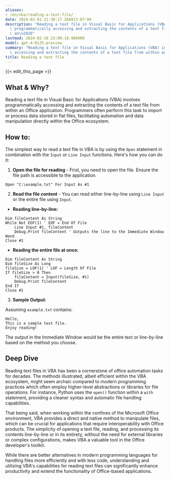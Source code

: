 ```yaml
---
aliases:
- /en/vba/reading-a-text-file/
date: 2024-02-01 21:30:17.266913-07:00
description: "Reading a text file in Visual Basic for Applications (VBA) involves\
  \ programmatically accessing and extracting the contents of a text file from within\
  \ an\u2026"
lastmod: 2024-02-18 23:09:10.906908
model: gpt-4-0125-preview
summary: "Reading a text file in Visual Basic for Applications (VBA) involves programmatically\
  \ accessing and extracting the contents of a text file from within an\u2026"
title: Reading a text file
---
```


{{< edit_this_page >}}

## What & Why?

Reading a text file in Visual Basic for Applications (VBA) involves programmatically accessing and extracting the contents of a text file from within an Office application. Programmers often perform this task to import or process data stored in flat files, facilitating automation and data manipulation directly within the Office ecosystem.

## How to:

The simplest way to read a text file in VBA is by using the `Open` statement in combination with the `Input` or `Line Input` functions. Here's how you can do it:

1. **Open the file for reading** - First, you need to open the file. Ensure the file path is accessible to the application.

```basic
Open "C:\example.txt" For Input As #1
```

2. **Read the file content** - You can read either line-by-line using `Line Input` or the entire file using `Input`.

- **Reading line-by-line:**

```basic
Dim fileContent As String
While Not EOF(1) ' EOF = End Of File
    Line Input #1, fileContent
    Debug.Print fileContent ' Outputs the line to the Immediate Window
Wend
Close #1
```

- **Reading the entire file at once:**

```basic
Dim fileContent As String
Dim fileSize As Long
fileSize = LOF(1) ' LOF = Length Of File
If fileSize > 0 Then
    fileContent = Input(fileSize, #1)
    Debug.Print fileContent
End If
Close #1
```

3. **Sample Output**:

Assuming `example.txt` contains:

```
Hello,
This is a sample text file.
Enjoy reading!
```

The output in the Immediate Window would be the entire text or line-by-line based on the method you choose.

## Deep Dive

Reading text files in VBA has been a cornerstone of office automation tasks for decades. The methods illustrated, albeit efficient within the VBA ecosystem, might seem archaic compared to modern programming practices which often employ higher-level abstractions or libraries for file operations. For instance, Python uses the `open()` function within a `with` statement, providing a cleaner syntax and automatic file handling capabilities.

That being said, when working within the confines of the Microsoft Office environment, VBA provides a direct and native method to manipulate files, which can be crucial for applications that require interoperability with Office products. The simplicity of opening a text file, reading, and processing its contents line-by-line or in its entirety, without the need for external libraries or complex configurations, makes VBA a valuable tool in the Office developer's toolkit.

While there are better alternatives in modern programming languages for handling files more efficiently and with less code, understanding and utilizing VBA's capabilities for reading text files can significantly enhance productivity and extend the functionality of Office-based applications.
